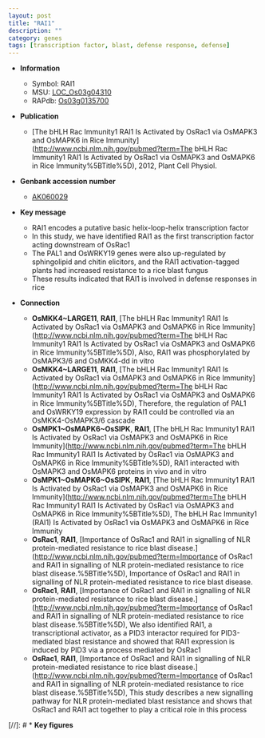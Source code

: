 ```yaml
---
layout: post
title: "RAI1"
description: ""
category: genes
tags: [transcription factor, blast, defense response, defense]
---
```


* **Information**  
    + Symbol: RAI1  
    + MSU: [LOC_Os03g04310](http://rice.uga.edu/cgi-bin/ORF_infopage.cgi?orf=LOC_Os03g04310)  
    + RAPdb: [Os03g0135700](http://rapdb.dna.affrc.go.jp/viewer/gbrowse_details/irgsp1?name=Os03g0135700)  

* **Publication**  
    + [The bHLH Rac Immunity1 RAI1 Is Activated by OsRac1 via OsMAPK3 and OsMAPK6 in Rice Immunity](http://www.ncbi.nlm.nih.gov/pubmed?term=The bHLH Rac Immunity1 RAI1 Is Activated by OsRac1 via OsMAPK3 and OsMAPK6 in Rice Immunity%5BTitle%5D), 2012, Plant Cell Physiol.

* **Genbank accession number**  
    + [AK060029](http://www.ncbi.nlm.nih.gov/nuccore/AK060029)

* **Key message**  
    + RAI1 encodes a putative basic helix-loop-helix transcription factor
    + In this study, we have identified RAI1 as the first transcription factor acting downstream of OsRac1
    + The PAL1 and OsWRKY19 genes were also up-regulated by sphingolipid and chitin elicitors, and the RAI1 activation-tagged plants had increased resistance to a rice blast fungus
    + These results indicated that RAI1 is involved in defense responses in rice

* **Connection**  
    + __OsMKK4~LARGE11__, __RAI1__, [The bHLH Rac Immunity1 RAI1 Is Activated by OsRac1 via OsMAPK3 and OsMAPK6 in Rice Immunity](http://www.ncbi.nlm.nih.gov/pubmed?term=The bHLH Rac Immunity1 RAI1 Is Activated by OsRac1 via OsMAPK3 and OsMAPK6 in Rice Immunity%5BTitle%5D), Also, RAI1 was phosphorylated by OsMAPK3/6 and OsMKK4-dd in vitro
    + __OsMKK4~LARGE11__, __RAI1__, [The bHLH Rac Immunity1 RAI1 Is Activated by OsRac1 via OsMAPK3 and OsMAPK6 in Rice Immunity](http://www.ncbi.nlm.nih.gov/pubmed?term=The bHLH Rac Immunity1 RAI1 Is Activated by OsRac1 via OsMAPK3 and OsMAPK6 in Rice Immunity%5BTitle%5D), Therefore, the regulation of PAL1 and OsWRKY19 expression by RAI1 could be controlled via an OsMKK4-OsMAPK3/6 cascade
    + __OsMPK1~OsMAPK6~OsSIPK__, __RAI1__, [The bHLH Rac Immunity1 RAI1 Is Activated by OsRac1 via OsMAPK3 and OsMAPK6 in Rice Immunity](http://www.ncbi.nlm.nih.gov/pubmed?term=The bHLH Rac Immunity1 RAI1 Is Activated by OsRac1 via OsMAPK3 and OsMAPK6 in Rice Immunity%5BTitle%5D), RAI1 interacted with OsMAPK3 and OsMAPK6 proteins in vivo and in vitro
    + __OsMPK1~OsMAPK6~OsSIPK__, __RAI1__, [The bHLH Rac Immunity1 RAI1 Is Activated by OsRac1 via OsMAPK3 and OsMAPK6 in Rice Immunity](http://www.ncbi.nlm.nih.gov/pubmed?term=The bHLH Rac Immunity1 RAI1 Is Activated by OsRac1 via OsMAPK3 and OsMAPK6 in Rice Immunity%5BTitle%5D), The bHLH Rac Immunity1 (RAI1) Is Activated by OsRac1 via OsMAPK3 and OsMAPK6 in Rice Immunity
    + __OsRac1__, __RAI1__, [Importance of OsRac1 and RAI1 in signalling of NLR protein-mediated resistance to rice blast disease.](http://www.ncbi.nlm.nih.gov/pubmed?term=Importance of OsRac1 and RAI1 in signalling of NLR protein-mediated resistance to rice blast disease.%5BTitle%5D), Importance of OsRac1 and RAI1 in signalling of NLR protein-mediated resistance to rice blast disease.
    + __OsRac1__, __RAI1__, [Importance of OsRac1 and RAI1 in signalling of NLR protein-mediated resistance to rice blast disease.](http://www.ncbi.nlm.nih.gov/pubmed?term=Importance of OsRac1 and RAI1 in signalling of NLR protein-mediated resistance to rice blast disease.%5BTitle%5D),  We also identified RAI1, a transcriptional activator, as a PID3 interactor required for PID3-mediated blast resistance and showed that RAI1 expression is induced by PID3 via a process mediated by OsRac1
    + __OsRac1__, __RAI1__, [Importance of OsRac1 and RAI1 in signalling of NLR protein-mediated resistance to rice blast disease.](http://www.ncbi.nlm.nih.gov/pubmed?term=Importance of OsRac1 and RAI1 in signalling of NLR protein-mediated resistance to rice blast disease.%5BTitle%5D),  This study describes a new signalling pathway for NLR protein-mediated blast resistance and shows that OsRac1 and RAI1 act together to play a critical role in this process

[//]: # * **Key figures**  


